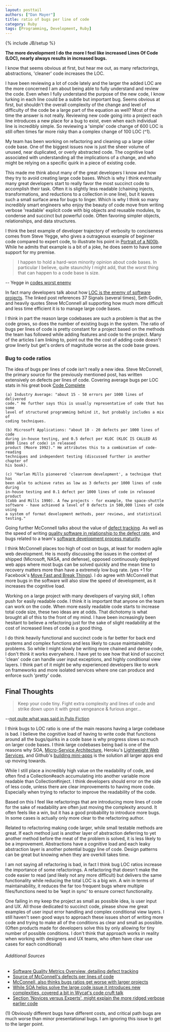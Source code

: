 ```yaml
---
layout: posttail
authors: ["Dan Mayer"]
title: ratio of bugs per line of code
category: Ruby
tags: [Programming, Development, Ruby]
---
```

{% include JB/setup %}

__The more development I do the more I feel like increased Lines Of Code (LOC), nearly always results in increased bugs.__

I know that seems obvious at first, but hear me out, as many refactorings, abstractions, 'cleaner' code increases the LOC.

I have been reviewing a lot of code lately and the larger the added LOC are the more concerned I am about being able to fully understand and review the code. Even when I fully understand the purpose of the new code, I know lurking in each line could be a subtle but important bug. Seems obvious at first, but shouldn't the overall complexity of the change and level of difficulty of the code be a large part of the equation as well? Most of the time the answer is not really. Reviewing new code going into a project each line introduces a new place for a bug to exist, even when each individual line is incredibly simple. So reviewing a 'simple' code change of 600 LOC is still often times far more risky than a complex change of 100 LOC (^1).

My team has been working on refactoring and cleaning up a large older code base. One of the biggest issues now is just the sheer volume of unused, near duplicated, or overly abstracted code. The cognitive load associated with understanding all the implications <!--more--> of a change, and who might be relying on a specific quirk in a piece of existing code.

This made me think about many of the great developers I know and how they try to avoid creating large code bases. Which is why I think eventually many great developers start to really favor the most succinct code to accomplish their task. Often it is slightly less readable (chaining injects, transformations, and reductions to a collection in one line), but it leaves such a small surface area for bugs to linger. Which is why I think so many incredibly smart engineers who enjoy the beauty of code move from writing verbose 'readable' explicit code with big objects and reusable modules, to condense and succinct but powerful code. Often favoring simpler objects, relationships, and data structures.

I think the best example of developer trajectory of verbosity to conciseness comes from Steve Yegge, who gives a outrageous example of beginner code compared to expert code, to illustrate his point in [Portrait of a N00b](http://steve-yegge.blogspot.ca/2008/02/portrait-of-n00b.html). While he admits that example is a bit of a joke, he does seem to have some support for my premise.

> I happen to hold a hard-won minority opinion about code bases. In particular I believe, quite staunchly I might add, that the worst thing that can happen to a code base is size.

-- Yegge in [codes worst enemy](http://steve-yegge.blogspot.com/2007/12/codes-worst-enemy.html)

In fact many developers talk about how [LOC is the enemy of software projects](http://www.codinghorror.com/blog/2006/07/diseconomies-of-scale-and-lines-of-code.html). The linked post references 37 Signals (several times), Seth Godin, and heavily quotes Steve McConnell all supporting how much more difficult and less time efficient it is to manage large code bases.

I think in part the reason large codebases are such a problem is that as the code grows, so does the number of existing bugs in the system. The ratio of bugs per lines of code is pretty constant for a project based on the methods the team has followed while adding features and code to the project. Many of the articles I am linking to, point out the the cost of adding code doesn't grow linerly but get's orders of magnitude worse as the code base grows.

### Bug to code ratios

The idea of bugs per lines of code isn't really a new idea. Steve McConnell, the primary source for the previously mentioned post, has written extensively on defects per lines of code. Covering average bugs per LOC stats in his great book [Code Complete](http://www.amazon.com/Code-Complete-Practical-Handbook-Construction/dp/0735619670)

    (a) Industry Average: "about 15 - 50 errors per 1000 lines of delivered
    code." He further says this is usually representative of code that has some
    level of structured programming behind it, but probably includes a mix of
    coding techniques.

    (b) Microsoft Applications: "about 10 - 20 defects per 1000 lines of code
    during in-house testing, and 0.5 defect per KLOC (KLOC IS CALLED AS 1000 lines of code) in released
    product (Moore 1992)." He attributes this to a combination of code-reading
    techniques and independent testing (discussed further in another chapter of
    his book).

    (c) "Harlan Mills pioneered 'cleanroom development', a technique that has
    been able to achieve rates as low as 3 defects per 1000 lines of code during
    in-house testing and 0.1 defect per 1000 lines of code in released product
    (Cobb and Mills 1990). A few projects - for example, the space-shuttle
    software - have achieved a level of 0 defects in 500,000 lines of code using
    a system of format development methods, peer reviews, and statistical
    testing."

Going further McConnell talks about the value of [defect tracking](http://www.stevemcconnell.com/ieeesoftware/bp09.htm). As well as the speed of writing [quality software in relationship to the defect rate](http://www.stevemcconnell.com/articles/art04.htm), and bugs related to a team's [software development process maturity](http://www.stevemcconnell.com/articles/art02.htm).

I think McConnell places too high of cost on bugs, at least for modern agile web development. He is mostly discussing the issues in the context of shipped (Microsoft, NASA, and defense), opposed continuously deployed web apps where most bugs can be solved quickly and the mean time to recovery matters more than have a extremely low bug rate. (yes +1 for Facebook's [Move Fast and Break Things](http://spectrum.ieee.org/at-work/innovation/facebook-philosophy-move-fast-and-break-things)). I do agree with McConnell that more bugs in the software will also slow the speed of development, as it increases the cognitive load.

Working on a large project with many developers of varying skill, I often push for easily readable code. I think it is important that anyone on the team can work on the code. When more easily readable code starts to increase total code size, these two ideas are at odds. That dichotomy is what brought all of this to the front of my mind. I have been increasingly been hesitant to believe a refactoring just for the sake of slight readability at the cost of increased lines of code is a good thing.

I do think heavily functional and succinct code is far better for back end systems and complex functions and less likely to cause maintainability problems. So while I might slowly be writing more chained and dense code, I don't think it works everywhere. I have yet to see how that kind of succinct 'clean' code can handle user input exceptions, and highly conditional view layers. I think part of it might be why experienced developers like to work on frameworks and more isolated services where one can produce and enforce such 'pretty' code.

## Final Thoughts

>Keep your code tiny. Fight extra complexity and lines of code and strike down upon it with great vengeance & furious anger...

--[not quite what was said in Pulp Fiction](http://quotes.dictionary.com/And_I_will_strike_down_upon_thee_with)

I think bugs to LOC ratio is one of the main reasons having a large codebase is bad. I believe the cognitive load of having to write code that functions around all the bugs/quirks in a code base is why progress slows so much on larger code bases.  I think large codebases being bad is one of the reasons why SOA, [Micro-Service Architecture](https://www.youtube.com/watch?v=2rKEveL55TY), Heroku's [Lightweight Web Services](http://rubyconf2008.confreaks.com/lightweight-web-services.html), and Github's [building mini-apps](http://zachholman.com/posts/scaling-github-employees/) is the solution all larger apps end up moving towards.

While I still place a incredibly high value on the readability of code, and often find a Collection#each accumulating into another variable more readable than Collection#inject. I think developers should error on the side of less code, unless there are clear improvements to having more code. Especially when trying to refactor to improve the readability of the code.

Based on this I feel like refactorings that are introducing more lines of code for the sake of readability are often just moving the complexity around. It often feels like a win, but it has a good probability to introduce more bugs. In some cases is actually only more clear to the refactoring author.

Related to refactoring making code larger, while small testable methods are great. If each method just is another layer of abstraction deferring to yet another method before the meat of the problem is solved, it is less likely to be a improvement. Abstractions have a cognitive load and each leaky abstraction layer is another potential buggy line of code. Design patterns can be great but knowing when they are overkill takes time.

I am not saying all refactoring is bad, in fact I think bug LOC ratios increase the importance of some refactorings. A refactoring that doesn't make the code easier to read (and likely not any more difficult) but delivers the same functionality while reducing the total LOC is a big win. A win in terms of maintainability, it reduces the far too frequent bugs where multiple files/functions need to be 'kept in sync' to ensure correct functionality.

One failing in my keep the project as small as possible idea, is user input and UX. All those dedicated to succinct code, please show me great examples of user input error handling and complex conditional view layers. I still haven't seen good ways to approach these issues short of writing more code and trying to make all of the conditions as clear and small as possible. (Often products made for developers solve this by only allowing for tiny number of possible conditions. I don't think that approach works in reality when working with designers and UX teams, who often have clear use cases for each conditional)


###### Additional Sources


  * [Software Quality Metrics Overview, detailing defect tracking](http://www.informit.com/articles/article.aspx?p=30306)  
  * [Source of McConnell's defects per lines of code](http://amartester.blogspot.com/2007/04/bugs-per-lines-of-code.html)  
  * [McConnell, also thinks bugs ratios get worse with larger projects](http://www.stevemcconnell.com/articles/art06.htm)  
  * [While SOA helps solve the large code issue it introduces new complexities, covered a bit in Wycat's code cruft talk](http://confreaks.com/videos/1121-gogaruco2012-cruft-and-technical-debt-a-long-view)  
  * [Section 'Novices versus Experts', might explain the more ridged verbose earlier code](http://www.kitchensoap.com/2012/10/25/on-being-a-senior-engineer/)  



(1) Obviously different bugs have different costs, and critical path bugs are much worse than minor presentational bugs. I am ignoring this issue to get to the larger point.

